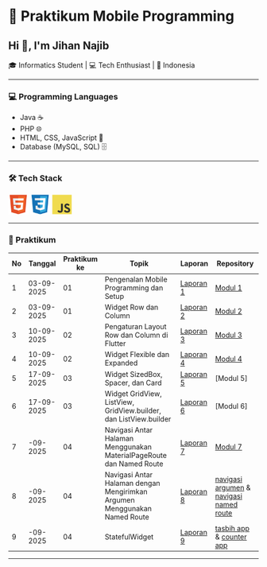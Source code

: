 # 🌱 Praktikum Mobile Programming

## Hi 👋, I'm Jihan Najib

🎓 Informatics Student | 💻 Tech Enthusiast | 📍 Indonesia  

---

### 💻 Programming Languages
- Java ☕
- PHP 🌐
- HTML, CSS, JavaScript 🎨
- Database (MySQL, SQL) 🗄️

---

### 🛠️ Tech Stack
<img src="https://raw.githubusercontent.com/devicons/devicon/master/icons/html5/html5-original.svg" alt="html5" width="40" height="40"/> 
<img src="https://raw.githubusercontent.com/devicons/devicon/master/icons/css3/css3-original.svg" alt="css3" width="40" height="40"/> 
<img src="https://raw.githubusercontent.com/devicons/devicon/master/icons/javascript/javascript-original.svg" alt="javascript" width="40" height="40"/> 

---

### 📅 Praktikum
| No | Tanggal    | Praktikum ke | Topik                                      | Laporan         | Repository  |
|----|------------|--------------|---------------------------------------------|--------------|-----------|
| 1  | 03-09-2025 | 01           | Pengenalan Mobile Programming dan Setup     | [Laporan 1](https://docs.google.com/document/d/12hllSFbec_uObnRHkF0KD-dCPoscw9-DdK-eP3QnCJc/edit?tab=t.0) | [Modul 1]() |
| 2  | 03-09-2025 | 01           | Widget Row dan Column                       | [Laporan 2](https://docs.google.com/document/d/1IaTIxmV4uVBfhpTfh8U8BxB2hINCHcw7CvlsNhH1iKA/edit?tab=t.0) |  [Modul 2](https://github.com/JihanNajib/modul2) |
| 3  | 10-09-2025 | 02           | Pengaturan Layout Row dan Column di Flutter                     | [Laporan 3](https://docs.google.com/document/d/1zWfmQ-hIrkhy2NmGyS7vsc__IbvGzaDR7Zf7xuZXni8/edit?tab=t.0) |  [Modul 3](https://github.com/JihanNajib/modul3) |
| 4  | 10-09-2025 | 02           | Widget Flexible dan Expanded                   | [Laporan 4](https://docs.google.com/document/d/1own_fcGwAl7JNtMZSIZzRcR9ihiZEYwaHRnZAi5O_vo/edit?tab=t.0) |  [Modul 4](https://github.com/JihanNajib/modul4) |
| 5  | 17-09-2025 | 03           | Widget SizedBox, Spacer, dan Card                     | [Laporan 5](https://docs.google.com/document/d/1ixmK2i9FFpA1UhDPNfenUjb_vQlNgQEUPgYSGDJG6-s/edit?usp=sharing)|  [Modul 5] |
| 6  | 17-09-2025 | 03           | Widget GridView, ListView, GridView.builder, dan ListView.builder                     | [Laporan 6]() |  [Modul 6] |
| 7  | -09-2025 | 04           | Navigasi Antar Halaman Menggunakan MaterialPageRoute dan Named Route                  | [Laporan 7](https://docs.google.com/document/d/1vW4ivHpfy7qUZHU8kb6doNzwRCU3JS9SiXSx1oOgO0w/edit?tab=t.0) |  [Modul 7](https://github.com/JihanNajib/modul7) |
| 8  | -09-2025 | 04           | Navigasi Antar Halaman dengan Mengirimkan Argumen Menggunakan Named Route                   | [Laporan 8](https://docs.google.com/document/d/12damPA95pH7cMGKaltARW01u-IPDtaI_f6QIB3jlHN8/edit?tab=t.0) |[navigasi argumen](https://github.com/JihanNajib/modul8_navigasi_argumen) & [navigasi named route](https://github.com/JihanNajib/modul8_demo_navigasi_namedroute)|
| 9  | -09-2025 | 04           | StatefulWidget                  | [Laporan 9](https://docs.google.com/document/d/12ov-KdpNKHPNwzhxCuwBNZBVnhSUagtmBTmrQ0hod8c/edit?tab=t.0) | [tasbih app](https://github.com/JihanNajib/modul9_tasbih_app) & [counter app](https://github.com/JihanNajib/modul9_counter_app)|

---

